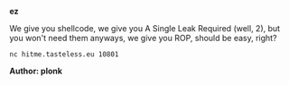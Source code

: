 **ez**

We give you shellcode, we give you A Single Leak Required (well, 2), but you
won't need them anyways, we give you ROP, should be easy, right?

`nc hitme.tasteless.eu 10801`

**Author: plonk**
